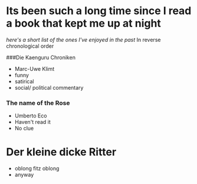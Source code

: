 # Its been such a long time since I read a book that kept me up at night


*here's a short list of the ones I've enjoyed in the past*
In reverse chronological order

###Die Kaenguru Chroniken
- Marc-Uwe Klimt
- funny
- satirical 
- social/ political commentary

### The name of the Rose
- Umberto Eco
- Haven't read it
- No clue

# Der kleine dicke Ritter
- oblong fitz oblong
- anyway
